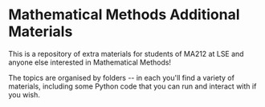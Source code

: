 # Mathematical Methods Additional Materials


This is a repository of extra materials for students of MA212 at LSE and anyone else interested in Mathematical Methods!

The topics are organised by folders -- in each you'll find a variety of materials, including some Python code that you can run and interact with if you wish.

